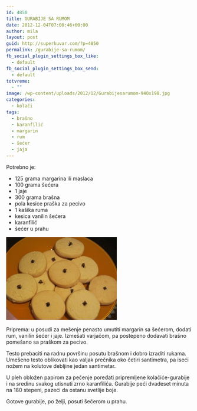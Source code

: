 ```yaml
---
id: 4850
title: GURABIJE SA RUMOM
date: 2012-12-04T07:00:46+00:00
author: mila
layout: post
guid: http://superkuvar.com/?p=4850
permalink: /gurabije-sa-rumom/
fb_social_plugin_settings_box_like:
  - default
fb_social_plugin_settings_box_send:
  - default
totvreme:
  - ""
image: /wp-content/uploads/2012/12/Gurabijesarumom-940x198.jpg
categories:
  - kolači
tags:
  - brašno
  - karanfilić
  - margarin
  - rum
  - šećer
  - jaja
---
```

Potrebno je:

  * 125 grama margarina ili maslaca
  * 100 grama šećera
  * 1 jaje
  * 300 grama brašna
  * pola kesice praška za pecivo
  * 1 kašika ruma
  * kesica vanilin šećera
  * karanfilić
  * šećer u prahu

<img class="alignnone size-medium wp-image-4851" title="Gurabijesarumom" src="/wp-content/uploads/2012/12/Gurabijesarumom-300x225.jpg" alt="" width="300" height="225" /> 

Priprema: u posudi za mešenje penasto umutiti margarin sa šećerom, dodati rum, vanilin šećer i jaje. Izmešati varjačom, pa postepeno dodavati brašno pomešano sa praškom za pecivo.

Testo prebaciti na radnu površinu posutu brašnom i dobro izraditi rukama. Umešeno testo oblikovati kao valjak prečnika oko četiri santimetra, pa iseći nožem na kolutove debljine jedan santimetar.

U pleh obložen papirom za pečenje poređati pripremljene kolačiće-gurabije i na sredinu svakog utisnuti zrno karanfilića. Gurabije peći dvadeset minuta na 180 stepeni, pazeći da ostanu svetlije boje.

Gotove gurabije, po želji, posuti šećerom u prahu.